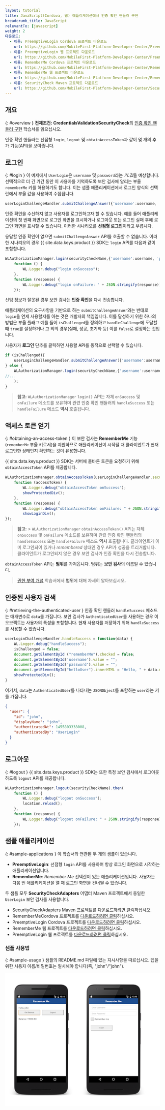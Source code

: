 ```yaml
---
layout: tutorial
title: JavaScript(Cordova, 웹) 애플리케이션에서 인증 확인 핸들러 구현
breadcrumb_title: JavaScript
relevantTo: [javascript]
weight: 2
다운로드:
  - 이름: PreemptiveLogin Cordova 프로젝트 다운로드
    url: https://github.com/MobileFirst-Platform-Developer-Center/PreemptiveLoginCordova/tree/release80
  - 이름: PreemptiveLogin 웹 프로젝트 다운로드
    url: https://github.com/MobileFirst-Platform-Developer-Center/PreemptiveLoginWeb/tree/release80
  - 이름: RememberMe Cordova 프로젝트 다운로드
    url: https://github.com/MobileFirst-Platform-Developer-Center/RememberMeCordova/tree/release80
  - 이름: RememberMe 웹 프로젝트 다운로드
    url: https://github.com/MobileFirst-Platform-Developer-Center/RememberMeWeb/tree/release80
  - 이름: SecurityCheck Maven 프로젝트 다운로드
    url: https://github.com/MobileFirst-Platform-Developer-Center/SecurityCheckAdapters/tree/release80
---
```

<!-- NLS_CHARSET=UTF-8 -->
## 개요
{: #overview }
**전제조건:** **CredentialsValidationSecurityCheck**의 [인증 확인 핸들러 구현](../../credentials-validation/javascript) 학습서를 읽으십시오. 

인증 확인 핸들러는 선점형 `login`, `logout` 및 `obtainAccessToken`과 같이 몇 개의 추가 기능(API)을 보여줍니다. 

## 로그인
{: #login }
이 예제에서 `UserLogin`은 `username` 및 `password`라는 *키:값*을 예상합니다. 선택적으로 더 긴 기간 동안 이 사용자를 기억하도록 보안 검사에 알리는 부울 `rememberMe` 키를 허용하기도 합니다. 이는 샘플 애플리케이션에서 로그인 양식의 선택란에서 부울 값을 사용하여 수집됩니다. 

```js
userLoginChallengeHandler.submitChallengeAnswer({'username':username, 'password':password, rememberMe: rememberMeState});
```

인증 확인을 수신하지 않고 사용자를 로그인하고자 할 수 있습니다. 예를 들어 애플리케이션의 첫 번째 화면으로 로그인 화면을 표시하거나 로그아웃 또는 로그인 실패 후에 로그인 화면을 표시할 수 있습니다. 이러한 시나리오를 **선점형 로그인**이라고 부릅니다.

응답할 인증 확인이 없으면 `submitChallengeAnswer` API를 호출할 수 없습니다. 이러한 시나리오의 경우 {{ site.data.keys.product }} SDK는 `login` API를 다음과 같이 포함합니다. 

```js
WLAuthorizationManager.login(securityCheckName,{'username':username, 'password':password, rememberMe: rememberMeState}).then(
    function () {
        WL.Logger.debug("login onSuccess");
    },
    function (response) {
        WL.Logger.debug("login onFailure: " + JSON.stringify(response));
    });
```

신임 정보가 잘못된 경우 보안 검사는 **인증 확인**을 다시 전송합니다. 

애플리케이션의 요구사항을 기반으로 하는 `submitChallengeAnswer`와는 반대로 `login`을 언제 사용할지를 아는 것은 개발자의 책임입니다. 이를 달성하기 위한 하나의 방법은 부울 플래그 예를 들어 `isChallenged`를 정의하고 `handleChallenge`에 도달할 때 `true`를 설정하거나 그 외의 경우(실패, 성공, 초기화 등) 이를 `false`로 설정하는 것입니다. 

사용자가 **로그인** 단추를 클릭하면 사용할 API를 동적으로 선택할 수 있습니다. 

```js
if (isChallenged){
    userLoginChallengeHandler.submitChallengeAnswer({'username':username, 'password':password, rememberMe: rememberMeState});
} else {
    WLAuthorizationManager.login(securityCheckName,{'username':username, 'password':password, rememberMe: rememberMeState}).then(
//...
    );
}
```

> **참고:**
>`WLAuthorizationManager` `login()` API는 자체 `onSuccess` 및 `onFailure` 메소드를 보유하며 관련 인증 확인 핸들러의 `handleSuccess` 또는 `handleFailure` 메소드 **역시** 호출됩니다.
## 액세스 토큰 얻기
{: #obtaining-an-access-token }
이 보안 검사는 **RememberMe** 기능(`rememberMe` 부울 키로서)을 지원하므로 애플리케이션이 시작될 때 클라이언트가 현재 로그인한 상태인지 확인하는 것이 유용합니다. 

{{ site.data.keys.product }} SDK는 서버에 올바른 토큰을 요청하기 위해 `obtainAccessToken` API를 제공합니다. 

```js
WLAuthorizationManager.obtainAccessToken(userLoginChallengeHandler.securityCheckName).then(
    function (accessToken) {
        WL.Logger.debug("obtainAccessToken onSuccess");
        showProtectedDiv();
    },
    function (response) {
        WL.Logger.debug("obtainAccessToken onFailure: " + JSON.stringify(response));
        showLoginDiv();
});
```
> **참고:** > `WLAuthorizationManager` `obtainAccessToken()` API는 자체 `onSuccess` 및 `onFailure` 메소드를 보유하며 관련 인증 확인 핸들러의 `handleSuccess` 또는 `handleFailure` 메소드 **역시** 호출됩니다.
클라이언트가 이미 로그인되어 있거나 *remembered* 상태인 경우 API가 성공을 트리거합니다. 클라이언트가 로그인되지 않은 경우 보안 검사가 인증 확인을 다시 전송합니다.

`obtainAccessToken` API는 **범위**를 가져옵니다. 범위는 **보안 검사**의 이름일 수 있습니다.

> [권한 부여 개념](../../) 학습서에서 **범위**에 대해 자세히 알아보십시오. 

## 인증된 사용자 검색
{: #retrieving-the-authenticated-user }
인증 확인 핸들러 `handleSuccess` 메소드는 매개변수로 `data`를 가집니다. 보안 검사가 `AuthenticatedUser`를 사용하는 경우 이 오브젝트는 사용자의 특성을 포함합니다. 현재 사용자를 저장하기 위해 `handleSuccess`를 사용할 수 있습니다. 

```js
userLoginChallengeHandler.handleSuccess = function(data) {
    WL.Logger.debug("handleSuccess");
    isChallenged = false;
    document.getElementById ("rememberMe").checked = false;
    document.getElementById('username').value = "";
    document.getElementById('password').value = "";
    document.getElementById("helloUser").innerHTML = "Hello, " + data.user.displayName;
    showProtectedDiv();
}
```

여기서, `data`는 `AuthenticatedUser`를 나타내는 `JSONObject`를 포함하는 `user`라는 키를 가집니다. 

```json
{
  "user": {
    "id": "john",
    "displayName": "john",
    "authenticatedAt": 1455803338008,
    "authenticatedBy": "UserLogin"
  }
}
```

## 로그아웃
{: #logout }
{{ site.data.keys.product }} SDK는 또한 특정 보안 검사에서 로그아웃하도록 `logout` API를 제공합니다.

```js
WLAuthorizationManager.logout(securityCheckName).then(
    function () {
        WL.Logger.debug("logout onSuccess");
        location.reload();
    },
    function (response) {
        WL.Logger.debug("logout onFailure: " + JSON.stringify(response));
    });
```

## 샘플 애플리케이션
{: #sample-applications }
이 학습서와 연관된 두 개의 샘플이 있습니다. 

- **PreemptiveLogin**: 선점형 `login` API를 사용하여 항상 로그인 화면으로 시작하는 애플리케이션입니다. 
- **RememberMe**: *Remember Me* 선택란이 있는 애플리케이션입니다. 사용자는 다음 번 애플리케이션을 열 때 로그인 화면을 건너뛸 수 있습니다. 

두 샘플 모두 **SecurityCheckAdapters** 어댑터 Maven 프로젝트에서 동일한 `UserLogin` 보안 검사를 사용합니다.

- SecurityCheckAdapters Maven 프로젝트를 [다운로드하려면 클릭](https://github.com/MobileFirst-Platform-Developer-Center/SecurityCheckAdapters/tree/release80)하십시오.   
- RememberMeCordova 프로젝트를 [다운로드하려면 클릭](https://github.com/MobileFirst-Platform-Developer-Center/RememberMeCordova/tree/release80)하십시오.   
- PreemptiveLogin Cordova 프로젝트를 [다운로드하려면 클릭](https://github.com/MobileFirst-Platform-Developer-Center/PreemptiveLoginCordova/tree/release80)하십시오. 
- RememberMe 웹 프로젝트를 [다운로드하려면 클릭](https://github.com/MobileFirst-Platform-Developer-Center/RememberMeWeb/tree/release80)하십시오. 
- PreemptiveLogin 웹 프로젝트를 [다운로드하려면 클릭](https://github.com/MobileFirst-Platform-Developer-Center/PreemptiveLoginWeb/tree/release80)하십시오. 

### 샘플 사용법
{: #sample-usage }
샘플의 README.md 파일에 있는 지시사항을 따르십시오. 앱을 위한 사용자 이름/비밀번호는 일치해야 합니다(즉, "john"/"john"). 

![샘플 애플리케이션](sample-application.png)
